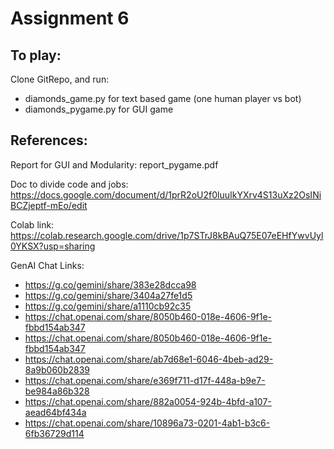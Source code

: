 # Assignment 6

## To play:
Clone GitRepo, and run:
- diamonds_game.py for text based game (one human player vs bot)
- diamonds_pygame.py for GUI game


## References:
Report for GUI and Modularity:
report_pygame.pdf

Doc to divide code and jobs:  
https://docs.google.com/document/d/1prR2oU2f0luuIkYXrv4S13uXz2OsINiBCZjeptf-mEo/edit

Colab link:  
https://colab.research.google.com/drive/1p7STrJ8kBAuQ75E07eEHfYwvUyl0YKSX?usp=sharing

GenAI Chat Links:  
- https://g.co/gemini/share/383e28dcca98
- https://g.co/gemini/share/3404a27fe1d5
- https://g.co/gemini/share/a1110cb92c35
- https://chat.openai.com/share/8050b460-018e-4606-9f1e-fbbd154ab347
- https://chat.openai.com/share/8050b460-018e-4606-9f1e-fbbd154ab347
- https://chat.openai.com/share/ab7d68e1-6046-4beb-ad29-8a9b060b2839
- https://chat.openai.com/share/e369f711-d17f-448a-b9e7-be984a86b328
- https://chat.openai.com/share/882a0054-924b-4bfd-a107-aead64bf434a
- https://chat.openai.com/share/10896a73-0201-4ab1-b3c6-6fb36729d114
